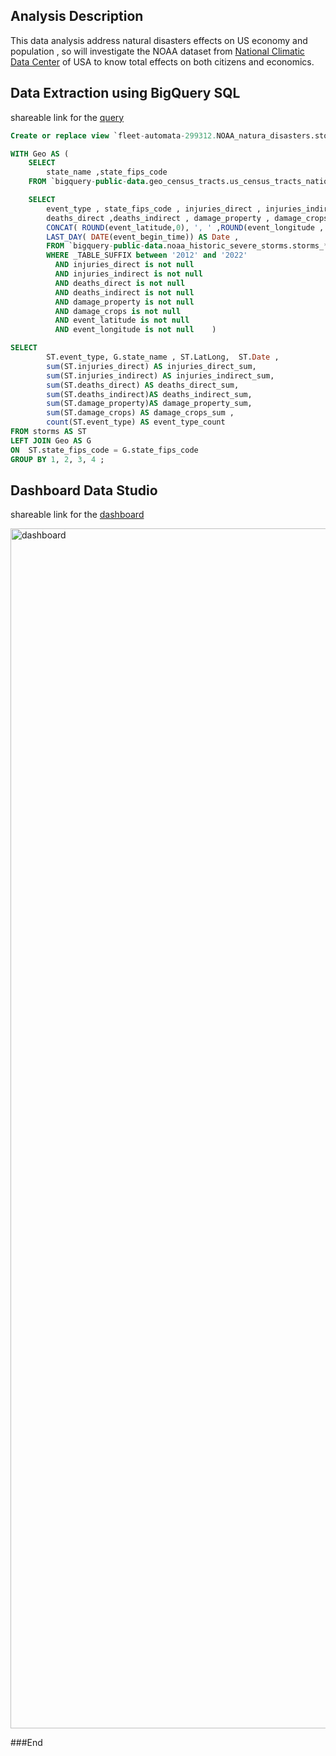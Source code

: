 
## Analysis Description
This data analysis address natural disasters effects on US economy and population , so will investigate the NOAA dataset from [National Climatic Data Center](https://www.ncdc.noaa.gov/) of USA to know total effects on both citizens and economics. 


## Data Extraction using BigQuery SQL
shareable link for the [query](https://console.cloud.google.com/bigquery?sq=505007092220:35c34f468590499982f5b7d0612bd4f5)

```sql
Create or replace view `fleet-automata-299312.NOAA_natura_disasters.storms` AS

WITH Geo AS (
    SELECT 
        state_name ,state_fips_code 
    FROM `bigquery-public-data.geo_census_tracts.us_census_tracts_national`) , storms AS (

    SELECT     
        event_type , state_fips_code , injuries_direct , injuries_indirect ,
        deaths_direct ,deaths_indirect , damage_property , damage_crops ,
        CONCAT( ROUND(event_latitude,0), ', ' ,ROUND(event_longitude , 0) ) AS LatLong, 
        LAST_DAY( DATE(event_begin_time)) AS Date ,  
        FROM `bigquery-public-data.noaa_historic_severe_storms.storms_*` 
        WHERE _TABLE_SUFFIX between '2012' and '2022'
          AND injuries_direct is not null 
          AND injuries_indirect is not null
          AND deaths_direct is not null
          AND deaths_indirect is not null
          AND damage_property is not null
          AND damage_crops is not null 
          AND event_latitude is not null 
          AND event_longitude is not null    )

SELECT    
        ST.event_type, G.state_name	, ST.LatLong,  ST.Date ,  
        sum(ST.injuries_direct) AS injuries_direct_sum, 
        sum(ST.injuries_indirect) AS injuries_indirect_sum, 
        sum(ST.deaths_direct) AS deaths_direct_sum, 
        sum(ST.deaths_indirect)AS deaths_indirect_sum, 
        sum(ST.damage_property)AS damage_property_sum, 
        sum(ST.damage_crops) AS damage_crops_sum ,
        count(ST.event_type) AS event_type_count             
FROM storms AS ST 
LEFT JOIN Geo AS G
ON  ST.state_fips_code = G.state_fips_code
GROUP BY 1, 2, 3, 4 ;
```
## Dashboard Data Studio

shareable link for the [dashboard](https://datastudio.google.com/reporting/87d0fd9e-15f1-4969-ad45-9e105f1130d4)

<img src="https://raw.githubusercontent.com/Amrabdelhamed611/NOAA_report_dashboard/main/dashboard%20image.png" alt="dashboard" style="height: 1920; width:1080;"/>


###End
